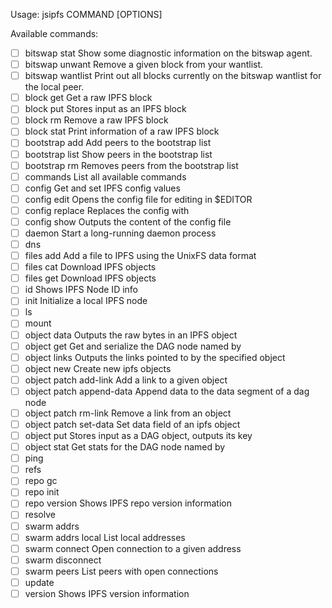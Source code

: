 Usage: jsipfs COMMAND [OPTIONS]

Available commands:

- [ ] bitswap stat              Show some diagnostic information on the bitswap agent.
- [ ] bitswap unwant            Remove a given block from your wantlist.
- [ ] bitswap wantlist          Print out all blocks currently on the bitswap wantlist for the local peer.
- [ ] block get                 Get a raw IPFS block
- [ ] block put                 Stores input as an IPFS block
- [ ] block rm                  Remove a raw IPFS block
- [ ] block stat                Print information of a raw IPFS block
- [ ] bootstrap add             Add peers to the bootstrap list
- [ ] bootstrap list            Show peers in the bootstrap list
- [ ] bootstrap rm              Removes peers from the bootstrap list
- [ ] commands                  List all available commands
- [ ] config                    Get and set IPFS config values
- [ ] config edit               Opens the config file for editing in $EDITOR
- [ ] config replace            Replaces the config with <file>
- [ ] config show               Outputs the content of the config file
- [ ] daemon                    Start a long-running daemon process
- [ ] dns
- [ ] files add                 Add a file to IPFS using the UnixFS data format
- [ ] files cat                 Download IPFS objects
- [ ] files get                 Download IPFS objects
- [ ] id                        Shows IPFS Node ID info
- [ ] init                      Initialize a local IPFS node
- [ ] ls
- [ ] mount
- [ ] object data               Outputs the raw bytes in an IPFS object
- [ ] object get                Get and serialize the DAG node named by <key>
- [ ] object links              Outputs the links pointed to by the specified object
- [ ] object new                Create new ipfs objects
- [ ] object patch add-link     Add a link to a given object
- [ ] object patch append-data  Append data to the data segment of a dag node
- [ ] object patch rm-link      Remove a link from an object
- [ ] object patch set-data     Set data field of an ipfs object
- [ ] object put                Stores input as a DAG object, outputs its key
- [ ] object stat               Get stats for the DAG node named by <key>
- [ ] ping
- [ ] refs
- [ ] repo gc
- [ ] repo init
- [ ] repo version              Shows IPFS repo version information
- [ ] resolve
- [ ] swarm addrs
- [ ] swarm addrs local         List local addresses
- [ ] swarm connect             Open connection to a given address
- [ ] swarm disconnect
- [ ] swarm peers               List peers with open connections
- [ ] update
- [ ] version                   Shows IPFS version information
